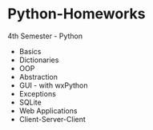 # Python-Homeworks
4th Semester - Python


* Basics
* Dictionaries
* OOP
* Abstraction
* GUI - with wxPython
* Exceptions
* SQLite
* Web Applications
* Client-Server-Client
